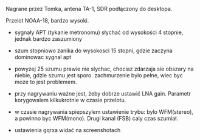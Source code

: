 Nagrane przez Tomka, antena TA-1, SDR podłączony do desktopa.

Przelot NOAA-18, bardzo wysoki.

- sygnały APT (tykanie metronomu) słychać od wysokości 4 stopnie,
  jednak bardzo zaszumiony

- szum stopniowo zanika do wysokosci 15 stopni, gdzie zaczyna
  dominowac sygnal apt

- powyzej 25 szumu prawie nie slychac, chociaz zdarzaja sie obszary
  na niebie, gdzie szumu jest sporo. zachmurzenie bylo pełne, wiec
  byc moze to jest problemem.

- przy nagrywaniu ważne jest, żeby dobrze ustawić LNA gain.
  Parametr korygowalem kilkukrotnie w czasie przelotu.

- w czasie nagrywania spiepszylem ustawienie trybu: bylo WFM(stereo),
  a powinno byc WFM(mono). Drugi kanal (FSB) caly czas szumiał.

- ustawienia gqrxa widać na screenshotach
